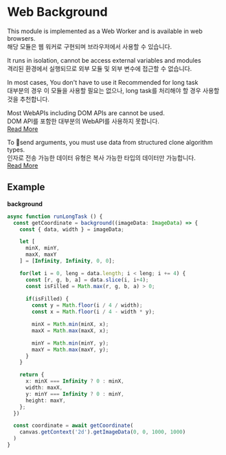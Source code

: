 # Web Background
This module is implemented as a Web Worker and is available in web browsers.  
해당 모듈은 웹 워커로 구현되며 브라우저에서 사용할 수 있습니다. 

It runs in isolation, cannot be access external variables and modules  
격리된 환경에서 실행되므로 외부 모듈 및 외부 변수에 접근할 수 없습니다.

In most cases, You don't have to use it
Recommended for long task  
대부분의 경우 이 모듈을 사용할 필요는 없으나, long task를 처리해야 할 경우 사용할 것을 추천합니다. 

Most WebAPIs including DOM APIs are cannot be used.  
DOM API를 포함한 대부분의 WebAPI를 사용하지 못합니다.  
[Read More](https://developer.mozilla.org/en-US/docs/Web/API/Web_Workers_API)

To send arguments, you must use data from structured clone algorithm types.  
인자로 전송 가능한 데이터 유형은 복사 가능한 타입의 데이터만 가능합니다.   
[Read More](https://developer.mozilla.org/en-US/docs/Web/API/Web_Workers_API/Structured_clone_algorithm)


## Example

**background**
```ts
async function runLongTask () {
  const getCoordinate = background((imageData: ImageData) => {
    const { data, width } = imageData;

    let [
      minX, minY, 
      maxX, maxY
    ] = [Infinity, Infinity, 0, 0];

    for(let i = 0, leng = data.length; i < leng; i += 4) {
      const [r, g, b, a] = data.slice(i, i+4);
      const isFilled = Math.max(r, g, b, a) > 0;
      
      if(isFilled) {
        const y = Math.floor(i / 4 / width);
        const x = Math.floor(i / 4 - width * y);

        minX = Math.min(minX, x);
        maxX = Math.max(maxX, x);

        minY = Math.min(minY, y);
        maxY = Math.max(maxY, y);
      }
    }

    return { 
      x: minX === Infinity ? 0 : minX, 
      width: maxX, 
      y: minY === Infinity ? 0 : minY, 
      height: maxY,
    };
  })

  const coordinate = await getCoordinate(
    canvas.getContext('2d').getImageData(0, 0, 1000, 1000)
  )
}
```

